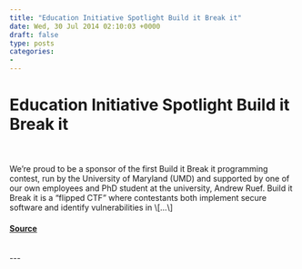 ```yaml
---
title: "Education Initiative Spotlight Build it Break it"
date: Wed, 30 Jul 2014 02:10:03 +0000
draft: false
type: posts
categories: 
- 
---
```

# Education Initiative Spotlight Build it Break it

<br/>

<br/>
We’re proud to be a sponsor of the first Build it Break it programming contest, run by the University of Maryland (UMD) and supported by one of our own employees and PhD student at the university, Andrew Ruef. Build it Break it is a “flipped CTF” where contestants both implement secure software and identify vulnerabilities in \[…\]

#### [Source](https://blog.trailofbits.com/2014/07/30/education-initiative-spotlight-build-it-break-it/)

<br/>
---
